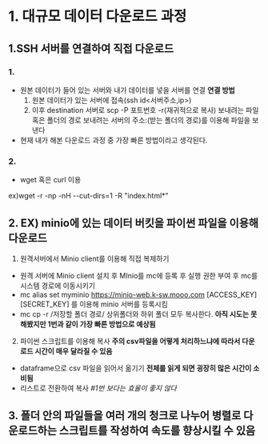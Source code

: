 # 1. 대규모 데이터 다운로드 과정

## 1.SSH 서버를 연결하여 직접 다운로드
### 1.
- 원본 데이터가 들어 있는 서버와 내가 데이터를 넣을 서버를 연결
**연결 방법**
  1. 원본 데이터가 있는 서버에 접속(ssh id<서버주소,ip>)
  2. 이후 destination 서버로  scp -P 포트번호 -r(재귀적으로 복사) 보내려는 파일 혹은 폴더의 경로 보내려는 서버의 주소:(받는 폴더의 경로)를 이용해 파일을 보낸다
- 현재 내가 해본 다운로드 과정 중 가장 빠른 방법이라고 생각된다.
### 2.
- wget 혹은 curl 이용

ex)wget -r -np -nH --cut-dirs=1 -R "index.html*" <URL>

## 2. EX) minio에 있는 데이터 버킷을 파이썬 파일을 이용해 다운로드

1. 원격서버에서 Minio client를 이용해 직접 복제하기
  - 원격 서버에 Minio client 설치 후 MInio를 mc에 등록 후 실행 권한 부여 후 mc를 시스템 경로에 이동시키기
  - mc alias set myminio https://minio-web.k-sw.mooo.com [ACCESS_KEY] [SECRET_KEY] 를 이용해 minio 서버를 등록시킴
  - mc cp -r /저장할 폴더 경로/ 상위폴더와 하위 폴더 모두 복사한다.
  **아직 시도는 못해봤지만 1번과 같이 가장 빠른 방법으로 예상됨**
2. 파이썬 스크립트를 이용해 복사
**주의 csv파일을 어떻게 처리하느냐에 따라서 다운로드 시간이 매우 달라질 수 있음**
  - dataframe으로 csv 파일을 읽어서 옮기기
**전체를 읽게 되면 굉장히 많은 시간이 소비됨**
  - 리스트로 전환하여 복사
*#1번 보다는 효율이 좋지 않다*

## 3. 폴더 안의 파일들을 여러 개의 청크로 나누어 병렬로 다운로드하는 스크립트를 작성하여 속도를 향상시킬 수 있음

